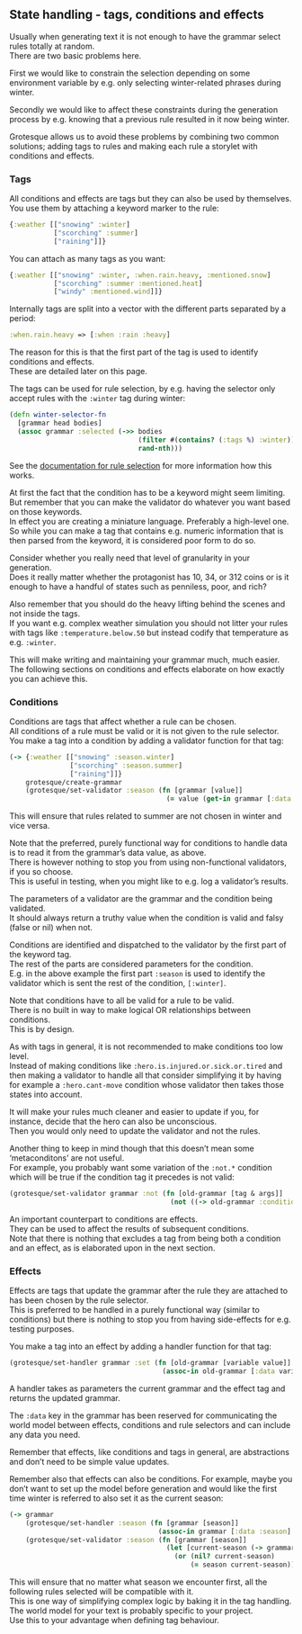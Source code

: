 
## State handling - tags, conditions and effects
Usually when generating text it is not enough to have the grammar select rules totally at random.  
There are two basic problems here. 

First we would like to constrain the selection depending on some environment variable by e.g. only selecting winter-related phrases during winter. 

Secondly we would like to affect these constraints during the generation process by e.g. knowing that a previous rule resulted in it now being winter.

Grotesque allows us to avoid these problems by combining two common solutions; adding tags to rules and making each rule a storylet with conditions and effects.

### Tags
All conditions and effects are tags but they can also be used by themselves.  
You use them by attaching a keyword marker to the rule:  
```clojure
{:weather [["snowing" :winter]
           ["scorching" :summer]
           ["raining"]]}
```

You can attach as many tags as you want:  
```clojure
{:weather [["snowing" :winter, :when.rain.heavy, :mentioned.snow]
           ["scorching" :summer :mentioned.heat]
           ["windy" :mentioned.wind]]}
```

Internally tags are split into a vector with the different parts separated by a period:  
```clojure
:when.rain.heavy => [:when :rain :heavy]
```
The reason for this is that the first part of the tag is used to identify conditions and effects.  
These are detailed later on this page.

The tags can be used for rule selection, by e.g. having the selector only accept rules with the `:winter` tag during winter:  
```clojure
(defn winter-selector-fn 
  [grammar head bodies]
  (assoc grammar :selected (->> bodies
                                (filter #(contains? (:tags %) :winter))
                                rand-nth)))
```
See the [documentation for rule selection](selection.md) for more information how this works.

At first the fact that the condition has to be a keyword might seem limiting.  
But remember that you can make the validator do whatever you want based on those keywords.  
In effect you are creating a miniature language. Preferably a high-level one.  
So while you can make a tag that contains e.g. numeric information that is then parsed from the keyword, it is considered poor form to do so. 

Consider whether you really need that level of granularity in your generation.  
Does it really matter whether the protagonist has 10, 34, or 312 coins or is it enough to 
have a handful of states such as penniless, poor, and rich?

Also remember that you should do the heavy lifting behind the scenes and not inside the tags.   
If you want e.g. complex weather simulation you should not litter your rules with tags like `:temperature.below.50` but instead codify that temperature as e.g. `:winter`.

This will make writing and maintaining your grammar much, much easier.  
The following sections on conditions and effects elaborate on how exactly you can achieve this.

### Conditions
Conditions are tags that affect whether a rule can be chosen.  
All conditions of a rule must be valid or it is not given to the rule selector.  
You make a tag into a condition by adding a validator function for that tag:  
```clojure
(-> {:weather [["snowing" :season.winter]
               ["scorching" :season.summer]
               ["raining"]]}
    grotesque/create-grammar
    (grotesque/set-validator :season (fn [grammar [value]]
                                       (= value (get-in grammar [:data :season])))))
```
This will ensure that rules related to summer are not chosen in winter and vice versa.  

Note that the preferred, purely functional way for conditions to handle data is to read it from the grammar’s data value, as above.  
There is however nothing to stop you from using non-functional validators, if you so choose.  
This is useful in testing, when you might like to e.g. log a validator’s results.

The parameters of a validator are the grammar and the condition being validated.  
It should always return a truthy value when the condition is valid and falsy (false or nil) when not.  

Conditions are identified and dispatched to the validator by the first part of the keyword tag.  
The rest of the parts are considered parameters for the condition.  
E.g. in the above example the first part `:season` is used to identify the validator which is sent the rest of
the condition, `[:winter]`.

Note that conditions have to all be valid for a rule to be valid.  
There is no built in way to make logical OR relationships between conditions.  
This is by design.

As with tags in general, it is not recommended to make conditions too low level.  
Instead of making conditions like `:hero.is.injured.or.sick.or.tired` and then making a validator to handle all that 
consider simplifying it by having for example a `:hero.cant-move` condition whose validator then takes those states into account.

It will make your rules much cleaner and easier to update if you, for instance, decide that the hero can also be unconscious.  
Then you would only need to update the validator and not the rules.

Another thing to keep in mind though that this doesn’t mean some ‘metaconditons’ are not useful.  
For example, you probably want some variation of the `:not.*` condition which will be true if the condition tag it
precedes is not valid:  
```clojure
(grotesque/set-validator grammar :not (fn [old-grammar [tag & args]]
                                        (not ((-> old-grammar :conditions tag) old-grammar args))))
```

An important counterpart to conditions are effects.  
They can be used to affect the results of subsequent conditions.  
Note that there is nothing that excludes a tag from being both a condition and an effect, as is elaborated upon in the next section.

### Effects
Effects are tags that update the grammar after the rule they are attached to has been chosen by the rule selector.  
This is preferred to be handled in a purely functional way (similar to conditions) but there is nothing to stop you from having side-effects for e.g. testing purposes.  

You make a tag into an effect by adding a handler function for that tag:  
```clojure
(grotesque/set-handler grammar :set (fn [old-grammar [variable value]]
                                      (assoc-in old-grammar [:data variable] value)))
```

A handler takes as parameters the current grammar and the effect tag and returns the updated grammar. 

The `:data` key in the grammar has been reserved for communicating the world model between effects, conditions and 
rule selectors and can include any data you need.

Remember that effects, like conditions and tags in general, are abstractions and don’t need to be simple value updates. 

Remember also that effects can also be conditions. 
For example, maybe you don’t want to set up the model before generation and 
would like the first time winter is referred to also set it as the current season:  
```clojure
(-> grammar
    (grotesque/set-handler :season (fn [grammar [season]]
                                     (assoc-in grammar [:data :season] season)))
    (grotesque/set-validator :season (fn [grammar [season]]
                                       (let [current-season (-> grammar :data :season)]
                                         (or (nil? current-season)
                                             (= season current-season))))))
```
This will ensure that no matter what season we encounter first, all the following rules selected will be compatible with it.  
This is one way of simplifying complex logic by baking it in the tag handling.  
The world model for your text is probably specific to your project.  
Use this to your advantage when defining tag behaviour.